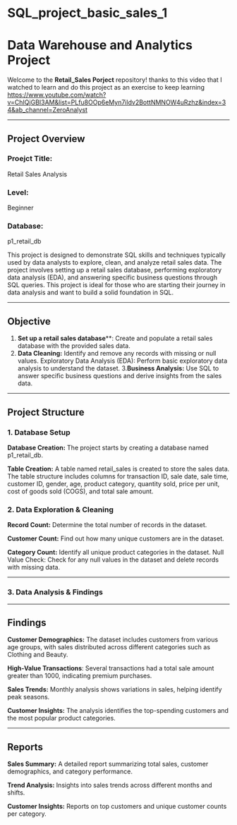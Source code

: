# SQL_project_basic_sales_1

#  Data Warehouse and Analytics Project
Welcome to the **Retail_Sales Porject** repository! thanks to this video that I watched to learn and do this project as an exercise to keep learning https://www.youtube.com/watch?v=ChIQjGBI3AM&list=PLfu8OOp6eMyn7ildv2BottNMNOW4uRzhz&index=34&ab_channel=ZeroAnalyst

---
 ## Project Overview
 ### Proejct Title: 
 Retail Sales Analysis
 ### Level:
 Beginner
  ### Database:
  p1_retail_db
  
This project is designed to demonstrate SQL skills and techniques typically used by data analysts to explore, clean, and analyze retail sales data. The project involves setting up a retail sales database, performing exploratory data analysis (EDA), and answering specific business questions through SQL queries. This project is ideal for those who are starting their journey in data analysis and want to build a solid foundation in SQL.

---
## Objective

1. **Set up a retail sales database****: Create and populate a retail sales database with the provided sales data.
2. **Data Cleaning:** Identify and remove any records with missing or null values.
Exploratory Data Analysis (EDA): Perform basic exploratory data analysis to understand the dataset.
3.**Business Analysis:** Use SQL to answer specific business questions and derive insights from the sales data.
---
## Project Structure

### 1. Database Setup

**Database Creation:** The project starts by creating a database named p1_retail_db.

**Table Creation:** A table named retail_sales is created to store the sales data. The table structure includes columns for transaction ID, sale date, sale time, customer ID, gender, age, product category, quantity sold, price per unit, cost of goods sold (COGS), and total sale amount.

### 2. Data Exploration & Cleaning
**Record Count:** Determine the total number of records in the dataset.

**Customer Count:** Find out how many unique customers are in the dataset.

**Category Count:** Identify all unique product categories in the dataset.
Null Value Check: Check for any null values in the dataset and delete records with missing data.

---
### 3. Data Analysis & Findings
---
## Findings

**Customer Demographics:** The dataset includes customers from various age groups, with sales distributed across different categories such as Clothing and Beauty.

**High-Value Transactions**: Several transactions had a total sale amount greater than 1000, indicating premium purchases.

**Sales Trends:** Monthly analysis shows variations in sales, helping identify peak seasons.

**Customer Insights:** The analysis identifies the top-spending customers and the most popular product categories.

---
## Reports

**Sales Summary:** A detailed report summarizing total sales, customer demographics, and category performance.

**Trend Analysis:** Insights into sales trends across different months and shifts.

**Customer Insights:** Reports on top customers and unique customer counts per category.




